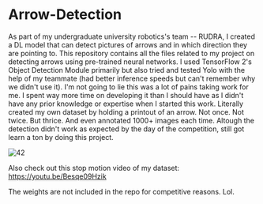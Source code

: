 # Arrow-Detection
As part of my undergraduate university robotics's team -- RUDRA, I created a DL model that can detect pictures of arrows and in which direction they are pointing to. This repository contains all the files related to my project on detecting arrows using pre-trained neural networks. I used TensorFlow 2's Object Detection Module primarily but also tried and tested Yolo with the help of my teammate (had better inference speeds but can't remember why we didn't use it). I'm not going to lie this was a lot of pains taking work for me. I spent way more time on developing it than I should have as I didn't have any prior knowledge or expertise when I started this work. Literally created my own dataset by holding a printout of an arrow. Not once. Not twice. But thrice. And even annotated 1000+ images each time. Altough the detection didn't work as expected by the day of the competition, still got learn a ton by doing this project. 

![42](https://user-images.githubusercontent.com/53865153/213199274-8e351eb5-9671-4b6a-b63e-7fcf9fd109bd.jpg)

Also check out this stop motion video of my dataset: https://youtu.be/Besqe09Hzik

The weights are not included in the repo for competitive reasons. Lol. 
